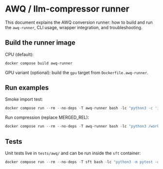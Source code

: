 # AWQ / llm-compressor runner

This document explains the AWQ conversion runner: how to build and run the `awq-runner`, CLI usage, wrapper integration, and troubleshooting.

## Build the runner image

CPU (default):

```powershell
docker compose build awq-runner
```

GPU variant (optional): build the `gpu` target from `Dockerfile.awq-runner`.

## Run examples

Smoke import test:

```powershell
docker compose run --rm --no-deps -T awq-runner bash -lc "python3 -c 'import llmcompressor; print(\"awq ok\", llmcompressor.__version__)'"
```

Run compression (replace MERGED_REL):

```powershell
docker compose run --rm --no-deps -T awq-runner bash -lc "python3 /workspace/scripts/awq_runner.py --config '/workspace/config.yaml' --merged '/workspace/outputs/<MERGED_REL>/merged' --out '/workspace/outputs/<MERGED_REL>/merged/awq' --force"
```

## Tests

Unit tests live in `tests/awq/` and can be run inside the `sft` container:

```powershell
docker compose run --rm --no-deps -T sft bash -lc "python3 -m pytest -q tests/awq"
```
